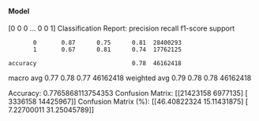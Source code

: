 #### Model
[0 0 0 ... 0 0 1]
Classification Report:
              precision    recall  f1-score   support

           0       0.87      0.75      0.81  28400293
           1       0.67      0.81      0.74  17762125

    accuracy                           0.78  46162418
   macro avg       0.77      0.78      0.77  46162418
weighted avg       0.79      0.78      0.78  46162418

Accuracy: 0.7765868113754353
Confusion Matrix:
[[21423158  6977135]
 [ 3336158 14425967]]
Confusion Matrix (%):
[[46.40822324 15.11431875]
 [ 7.22700011 31.25045789]]
